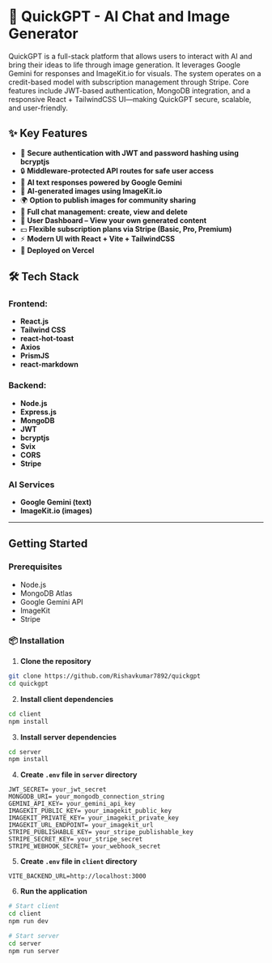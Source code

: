 # 🤖 QuickGPT - AI Chat and Image Generator

QuickGPT is a full-stack platform that allows users to interact with AI and bring their ideas to life through image generation. It leverages Google Gemini for responses and ImageKit.io for visuals. The system operates on a credit-based model with subscription management through Stripe. Core features include JWT-based authentication, MongoDB integration, and a responsive React + TailwindCSS UI—making QuickGPT secure, scalable, and user-friendly.

## ✨ Key Features

- 🔐 **Secure authentication with JWT and password hashing using bcryptjs**
- 🔒 **Middleware-protected API routes for safe user access**
- 💬 **AI text responses powered by Google Gemini**
- 🎨 **AI-generated images using ImageKit.io**
- 🌍 **Option to publish images for community sharing**
- 📂 **Full chat management: create, view and delete**
- 👤 **User Dashboard – View your own generated content**
- 💵 **Flexible subscription plans via Stripe (Basic, Pro, Premium)**
- ⚡ **Modern UI with React + Vite + TailwindCSS**
- 🚀 **Deployed on Vercel**

## 🛠️ Tech Stack

### Frontend:
- **React.js**
- **Tailwind CSS**
- **react-hot-toast**
- **Axios**
- **PrismJS**
- **react-markdown**

### Backend:
- **Node.js**
- **Express.js**
- **MongoDB**
- **JWT**
- **bcryptjs**
- **Svix**
- **CORS**
- **Stripe**

### AI Services
- **Google Gemini (text)**
- **ImageKit.io (images)**

---

## Getting Started

### Prerequisites

- Node.js
- MongoDB Atlas
- Google Gemini API
- ImageKit
- Stripe

### 📦 Installation

1. **Clone the repository**

```bash
git clone https://github.com/Rishavkumar7892/quickgpt
cd quickgpt
```

2. **Install client dependencies**

```bash
cd client
npm install
```

3. **Install server dependencies**

```bash
cd server
npm install
```

4. **Create `.env` file in `server` directory**

```env
JWT_SECRET= your_jwt_secret
MONGODB_URI= your_mongodb_connection_string
GEMINI_API_KEY= your_gemini_api_key
IMAGEKIT_PUBLIC_KEY= your_imagekit_public_key
IMAGEKIT_PRIVATE_KEY= your_imagekit_private_key
IMAGEKIT_URL_ENDPOINT= your_imagekit_url
STRIPE_PUBLISHABLE_KEY= your_stripe_publishable_key
STRIPE_SECRET_KEY= your_stripe_secret
STRIPE_WEBHOOK_SECRET= your_webhook_secret
```
5. **Create `.env` file in `client` directory**

```env
VITE_BACKEND_URL=http://localhost:3000
```

6. **Run the application**

```bash
# Start client
cd client
npm run dev

# Start server
cd server
npm run server
```
